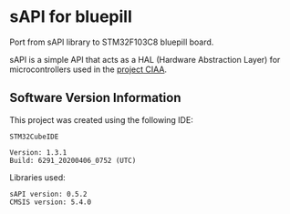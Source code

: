 # sAPI for bluepill

Port from sAPI library to STM32F103C8 bluepill board.

sAPI is a simple API that acts as a HAL (Hardware Abstraction Layer) for microcontrollers used in the [project CIAA](http://www.proyecto-ciaa.com.ar/).

## Software Version Information

This project was created using the following IDE:
```
STM32CubeIDE

Version: 1.3.1
Build: 6291_20200406_0752 (UTC)
```
Libraries used:
```
sAPI version: 0.5.2
CMSIS version: 5.4.0
```